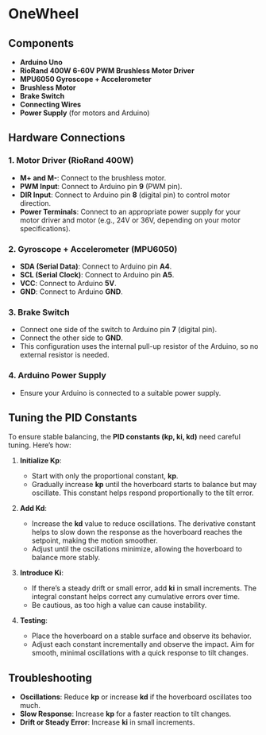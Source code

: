 # OneWheel

## Components

- **Arduino Uno**
- **RioRand 400W 6-60V PWM Brushless Motor Driver**
- **MPU6050 Gyroscope + Accelerometer**
- **Brushless Motor**
- **Brake Switch**
- **Connecting Wires**
- **Power Supply** (for motors and Arduino)

## Hardware Connections

### 1. **Motor Driver (RioRand 400W)**
   - **M+ and M-**: Connect to the brushless motor.
   - **PWM Input**: Connect to Arduino pin **9** (PWM pin).
   - **DIR Input**: Connect to Arduino pin **8** (digital pin) to control motor direction.
   - **Power Terminals**: Connect to an appropriate power supply for your motor driver and motor (e.g., 24V or 36V, depending on your motor specifications).

### 2. **Gyroscope + Accelerometer (MPU6050)**
   - **SDA (Serial Data)**: Connect to Arduino pin **A4**.
   - **SCL (Serial Clock)**: Connect to Arduino pin **A5**.
   - **VCC**: Connect to Arduino **5V**.
   - **GND**: Connect to Arduino **GND**.

### 3. **Brake Switch**
   - Connect one side of the switch to Arduino pin **7** (digital pin).
   - Connect the other side to **GND**.
   - This configuration uses the internal pull-up resistor of the Arduino, so no external resistor is needed.

### 4. **Arduino Power Supply**
   - Ensure your Arduino is connected to a suitable power supply.

## Tuning the PID Constants

To ensure stable balancing, the **PID constants (kp, ki, kd)** need careful tuning. Here’s how:

1. **Initialize Kp**:
   - Start with only the proportional constant, **kp**.
   - Gradually increase **kp** until the hoverboard starts to balance but may oscillate. This constant helps respond proportionally to the tilt error.
   
2. **Add Kd**:
   - Increase the **kd** value to reduce oscillations. The derivative constant helps to slow down the response as the hoverboard reaches the setpoint, making the motion smoother.
   - Adjust until the oscillations minimize, allowing the hoverboard to balance more stably.

3. **Introduce Ki**:
   - If there’s a steady drift or small error, add **ki** in small increments. The integral constant helps correct any cumulative errors over time.
   - Be cautious, as too high a value can cause instability.

4. **Testing**:
   - Place the hoverboard on a stable surface and observe its behavior.
   - Adjust each constant incrementally and observe the impact. Aim for smooth, minimal oscillations with a quick response to tilt changes.

## Troubleshooting

- **Oscillations**: Reduce **kp** or increase **kd** if the hoverboard oscillates too much.
- **Slow Response**: Increase **kp** for a faster reaction to tilt changes.
- **Drift or Steady Error**: Increase **ki** in small increments.